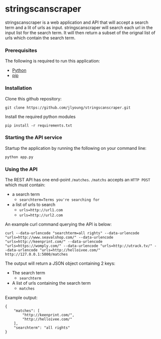# stringscanscraper
stringscanscraper is a web application and API that will accept a search term and a lit of urls as input.
stringscanscraper will search each url in the input list for the search term. 
It will then return a subset of the orignal list of urls which contain the search term.

### Prerequisites
The following is required to run this application:
* [Python](https://www.python.org/downloads/)
* [pip](https://pip.pypa.io/en/stable/installing.html)

### Installation
Clone this github repository:

```
git clone https://github.com/jlyoung/stringscanscraper.git
```

Install the required python modules

```
pip install -r requirements.txt
```

### Starting the API service
Startup the application by running the following on your command line:
```
python app.py
```

### Using the API
The REST API has one end-point `/matches`.
`/matchs` accepts an `HTTP POST` which must contain: 
* a search term
  * `searchterm=Terms you're searching for`
* a list of urls to search
  * `urls=http://url1.com`  
  * `urls=http://url2.com`

An example curl command querying the API is below:

```
curl --data-urlencode "searchterm=all rights" --data-urlencode "urls=http://www.seavalshop.com/" --data-urlencode "urls=http://keenprint.com/" --data-urlencode "urls=https://womply.com/" --data-urlencode "urls=http://utrack.tv/" --data-urlencode "urls=http://helloivee.com/" http://127.0.0.1:5000/matches
```

The output will return a JSON object containing 2 keys:
* The search term
  * `searchterm`
* A list of urls containing the search term
  * `matches`

Example output:

```
{
    "matches": [
        "http://keenprint.com/", 
        "http://helloivee.com/"
    ], 
    "searchterm": "all rights"
}
```
